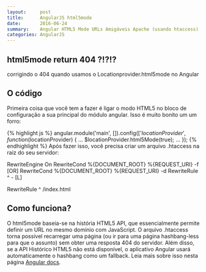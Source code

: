 ```yaml
---
layout:     post
title:      AngularJS html5mode
date:       2016-06-24
summary:    Angular HTML5 Mode URLs Amigáveis Apache (usando htaccess)
categories: AngularJS
---
```


## html5mode return 404 ?!?!?
corrigindo o 404 quando usamos o Locationprovider.html5mode no Angular

## O código

Primeira coisa que você tem a fazer é ligar o modo HTML5 no bloco de configuração a sua principal do módulo angular. Isso é muito bonito um um forro:

{% highlight js %}
angular.module('main', []).config(['$locationProvider',
    function($locationProvider) {
        ... $locationProvider.html5Mode(true); ...
    });
{% endhighlight %}
Após fazer isso, você precisa criar um arquivo .htaccess na raiz do seu servidor:

RewriteEngine On
    RewriteCond %{DOCUMENT_ROOT}
    %{REQUEST_URI} -f [OR]
    RewriteCond
    %{DOCUMENT_ROOT}
    %{REQUEST_URI} -d RewriteRule ^ - [L]

RewriteRule ^ /index.html

## Como funciona?

O html5mode baseia-se na história HTML5 API, que essencialmente permite definir um URL no mesmo domínio com JavaScript. O arquivo .htaccess torna possível recarregar uma página (ou ir para uma página hashbang-less para que o assunto) sem obter uma resposta 404 do servidor. Além disso, se a API Histórico HTML5 não está disponível, o aplicativo Angular usará automaticamente o hashbang como um fallback. Leia mais sobre isso nesta página [Angular docs](https://docs.angularjs.org/guide/$location#html5-mode).
